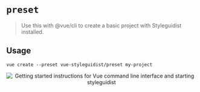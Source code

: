 # `preset`

> Use this with @vue/cli to create a basic project with Styleguidist installed.

## Usage

```
vue create --preset vue-styleguidist/preset my-project
```

<div align="center" markdown="1" style="text-align:center">
<img alt="Getting started instructions for Vue command line interface and starting styleguidist" src="https://raw.githubusercontent.com/vue-styleguidist/vue-styleguidist/dev/packages/preset/assets/getting-started.png"/>
</div>
